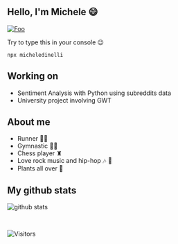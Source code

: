 
## Hello, I'm Michele 😄

[![Foo](https://img.shields.io/badge/-micheledinelli-blue?logo=Linkedin)](https://www.linkedin.com/in/michele-dinelli-080451214/)

Try to type this in your console 😉

```
npx micheledinelli
```

## Working on

- Sentiment Analysis with Python using subreddits data
- University project involving GWT

## About me 

- Runner 🏃‍♂️
- Gymnastic 🤸🏻
- Chess player ♜
- Love rock music and hip-hop 🎶 🎤
- Plants all over 🌱

## My github stats

![github stats](https://github-readme-stats.vercel.app/api?username=micheledinelli&show_icons=true&hide_border=true&&count_private=true&include_all_commits=true)

<br>

![Visitors](https://api.visitorbadge.io/api/VisitorHit?user=micheledinelli&repo=github-visitors-badge&countColor=%237B1E7A)
